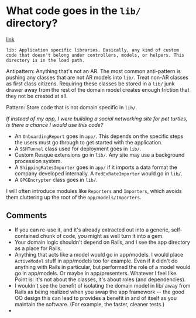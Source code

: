 # What code goes in the `lib/` directory?
[link](http://blog.codeclimate.com/blog/2012/02/07/what-code-goes-in-the-lib-directory/)

    lib: Application specific libraries. Basically, any kind of custom code that doesn't belong under controllers, models, or helpers. This directory is in the load path.

Antipattern: Anything that's not an AR. The most common anti-pattern is pushing any classes that are not AR models into `lib/`. Treat non-AR classes as first class citizens. Requiring these classes be stored in a `lib/` junk drawer away from the rest of the domain model creates enough friction that they not be created at all.

Pattern: Store code that is not domain specific in `lib/`.

*If instead of my app, I were building a social networking site for pet turtles, is there a chance I would use this code?*

- An `OnboardingReport` goes in `app/`. This depends on the specific steps the users must go through to get started with the application.
- A `SSHTunnel` class used for deployment goes in `lib/`.
- Custom Resque extensions go in `lib/`. Any site may use a background procession system.
- A `ShippingRatesImporter` goes in `app/` if it imports a data format the company developed internally. A `FedExRateImporter` would go in `lib/`.
- A `GPGEncrypter` class goes in `lib/`.

I will often introduce modules like `Reporters` and `Importers`, which avoids them cluttering up the root of the `app/models/Importers`.

## Comments

- If you can re-use it, and it's already extracted out into a generic, self-contained chunk of code, you might as well turn it into a gem.
- Your domain logic shouldn't depend on Rails, and I see the app directory as a place for Rails.
- Anything that acts like a model would go in app/models. I would place `ActiveModel` stuff in app/models too for example. Even if it didn't do anything with Rails in particular, but performed the role of a model would go in app/models. Or maybe in app/presenters. Whatever I feel like. Point is: it's not about the classes, it's about roles (and dependencies).
- I wouldn't see the benefit of isolating the domain model in lib/ away from Rails as being realized when you swap the app framework -- the good OO design this can lead to provides a benefit in and of itself as you maintain the software. (For example, the faster, cleaner tests.)
-

